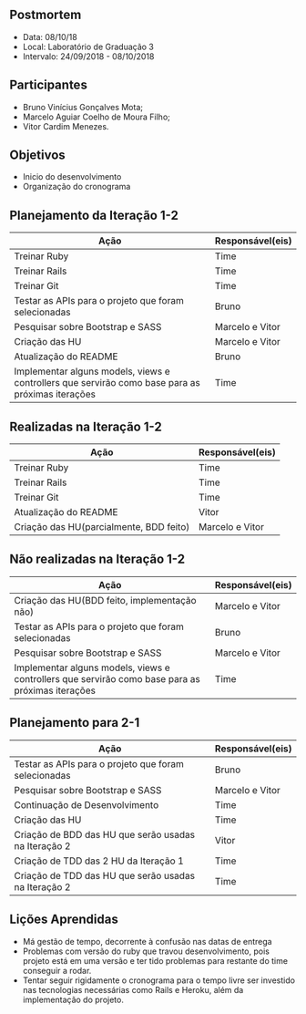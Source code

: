 ## Postmortem
* Data: 08/10/18
* Local: Laboratório de Graduação 3
* Intervalo: 24/09/2018 - 08/10/2018
## Participantes
  * Bruno Vinícius Gonçalves Mota;
  * Marcelo Aguiar Coelho de Moura Filho;
  * Vitor Cardim Menezes. 
## Objetivos
* Inicio do desenvolvimento
* Organização do cronograma
## Planejamento da Iteração 1-2
| Ação | Responsável(eis) |
|----------|----------|
| Treinar Ruby           | Time     |
| Treinar Rails          | Time     |
| Treinar Git            | Time     |
| Testar as APIs para o projeto que foram selecionadas | Bruno |
| Pesquisar sobre Bootstrap e SASS  | Marcelo e Vitor |
| Criação das HU | Marcelo e Vitor |
| Atualização do README | Bruno |
| Implementar alguns models, views e controllers que servirão como base para as próximas iterações| Time |
## Realizadas na Iteração 1-2
| Ação | Responsável(eis) |
|----------|----------|
| Treinar Ruby           | Time     |
| Treinar Rails          | Time     |
| Treinar Git            | Time     |
| Atualização do README | Vitor |
| Criação das HU(parcialmente, BDD feito) | Marcelo e Vitor |
## Não realizadas na Iteração 1-2
| Ação | Responsável(eis) |
|----------|----------|
| Criação das HU(BDD feito, implementação não) | Marcelo e Vitor |
| Testar as APIs para o projeto que foram selecionadas | Bruno |
| Pesquisar sobre Bootstrap e SASS  | Marcelo e Vitor |
| Implementar alguns models, views e controllers que servirão como base para as próximas iterações| Time |
## Planejamento para 2-1
| Ação | Responsável(eis) |
|----------|----------|
| Testar as APIs para o projeto que foram selecionadas | Bruno |
| Pesquisar sobre Bootstrap e SASS  | Marcelo e Vitor |
| Continuação de Desenvolvimento | Time |
| Criação das HU | Time |
| Criação de BDD das HU que serão usadas na Iteração 2 | Vitor |
| Criação de TDD das 2 HU da Iteração 1 | Time |
| Criação de TDD das HU que serão usadas na Iteração 2 | Time |

## Lições Aprendidas
* Má gestão de tempo, decorrente à confusão nas datas de entrega
* Problemas com versão do ruby que travou desenvolvimento, pois projeto está em uma versão e ter tido problemas para restante do time conseguir a rodar.
* Tentar seguir rigidamente o cronograma para o tempo livre ser investido nas tecnologias necessárias como Rails e Heroku, além da implementação do projeto.
